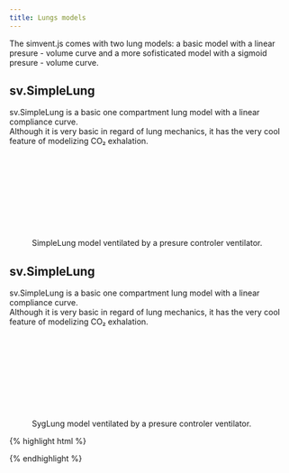 ```yaml
---
title: Lungs models
---
```


The simvent.js comes with two lung models: a basic model with a linear presure - volume curve 
and a more sofisticated model with a sigmoid presure - volume curve.

## sv.SimpleLung

sv.SimpleLung is a basic one compartment lung model with a linear compliance curve.  
Although it is very basic in regard of lung mechanics, it has the very cool feature
of modelizing CO₂ exhalation.

<figure>
	<svg id="svg1" class="square"></svg>
	<figcaption>SimpleLung model ventilated by a presure controler ventilator.</figcaption>
</figure>



<script>
var lung = new sv.SimpleLung();
var ventilator = new sv.PVCurve();
var data = ventilator.ventilate(lung);

fx = function(d){return d.Palv};
fy1 = function(d){return d.Vt};

var graph = gs.quickGraph( "#svg1", data.timeData, fx, fy1)
	.setidx("Palv")
	.setidy("Volume");
</script>

## sv.SimpleLung

sv.SimpleLung is a basic one compartment lung model with a linear compliance curve.  
Although it is very basic in regard of lung mechanics, it has the very cool feature
of modelizing CO₂ exhalation.


<figure>
	<svg id="svg3" class="square"></svg>
	<figcaption>SygLung model ventilated by a presure controler ventilator.</figcaption>
</figure>


{% highlight html %}
<script>
var lung = new sv.SygLung();
var ventilator = new sv.PVCurve();
var data = ventilator.ventilate(lung);

fx = function(d){return d.Palv};
fy1 = function(d){return d.Vt};

var graph = gs.quickGraph( "#svg3", data.timeData, fx, fy1)
	.setidx("Palv")
	.setidy("Volume");
</script>
{% endhighlight %}
